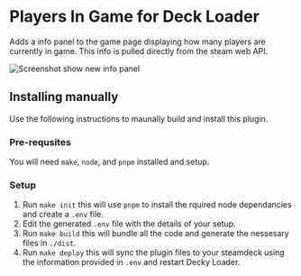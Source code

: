 # Players In Game for Deck Loader

Adds a info panel to the game page displaying how many players are currently in game. This info is pulled directly from the steam web API.

![Screenshot show new info panel](/relative/path/to/img.jpg?raw=true)

## Installing manually

Use the following instructions to maunally build and install this plugin.

### Pre-requsites

You will need `make`, `node`, and `pnpm` installed and setup.

### Setup

1. Run `make init` this will use `pnpm` to install the rquired node dependancies and create a `.env` file.
2. Edit the generated `.env` file with the details of your setup.
3. Run `make build` this will bundle all the code and generate the nessesary files in `./dist`.
4. Run `make deploy` this will sync the plugin files to your steamdeck using the information provided in `.env` and restart Decky Loader.
